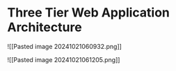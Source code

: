 # Three Tier Web Application Architecture
![[Pasted image 20241021060932.png]]

![[Pasted image 20241021061205.png]]
